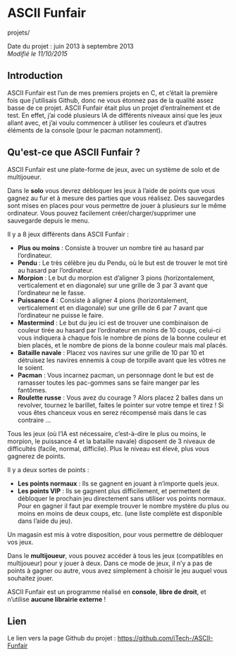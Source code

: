 ASCII Funfair
=============
projets/

Date du projet : juin 2013 à septembre 2013  
*Modifié le 11/10/2015*

## Introduction

ASCII Funfair est l’un de mes premiers projets en C, et c’était la première fois que j’utilisais Github, donc ne vous étonnez pas de la qualité assez basse de ce projet. ASCII Funfair était plus un projet d’entraînement et de test. En effet, j’ai codé plusieurs IA de différents niveaux ainsi que les jeux allant avec, et j’ai voulu commencer à utiliser les couleurs et d’autres éléments de la console (pour le pacman notamment).

## Qu'est-ce que ASCII Funfair ?

ASCII Funfair est une plate-forme de jeux, avec un système de solo et de multijoueur.

Dans le **solo** vous devrez débloquer les jeux à l’aide de points que vous gagnez au fur et à mesure des parties que vous réalisez. Des sauvegardes sont mises en places pour vous permettre de jouer à plusieurs sur le même ordinateur. Vous pouvez facilement créer/charger/supprimer une sauvegarde depuis le menu.

Il y a 8 jeux différents dans ASCII Funfair :

- **Plus ou moins** : Consiste à trouver un nombre tiré au hasard par l’ordinateur.
- **Pendu** : Le très célèbre jeu du Pendu, où le but est de trouver le mot tiré au hasard par l’ordinateur.
- **Morpion** : Le but du morpion est d’aligner 3 pions (horizontalement, verticalement et en diagonale) sur une grille de 3 par 3 avant que l’ordinateur ne le fasse.
- **Puissance 4** : Consiste à aligner 4 pions (horizontalement, verticalement et en diagonale) sur une grille de 6 par 7 avant que l’ordinateur ne puisse le faire.
- **Mastermind** : Le but du jeu ici est de trouver une combinaison de couleur tirée au hasard par l’ordinateur en moins de 10 coups, celui-ci vous indiquera à chaque fois le nombre de pions de la bonne couleur et bien placés, et le nombre de pions de la bonne couleur mais mal placés.
- **Bataille navale** : Placez vos navires sur une grille de 10 par 10 et détruisez les navires ennemis à coup de torpille avant que les vôtres ne le soient.
- **Pacman** : Vous incarnez pacman, un personnage dont le but est de ramasser toutes les pac-gommes sans se faire manger par les fantômes.
- **Roulette russe** : Vous avez du courage ? Alors placez 2 balles dans un revolver, tournez le barillet, faites le pointer sur votre tempe et tirez ! Si vous êtes chanceux vous en serez récompensé mais dans le cas contraire ...

Tous les jeux (où l’IA est nécessaire, c’est-à-dire le plus ou moins, le morpion, le puissance 4 et la bataille navale) disposent de 3 niveaux de difficultés (facile, normal, difficile). Plus le niveau est élevé, plus vous gagnerez de points.

Il y a deux sortes de points :

- **Les points normaux** : Ils se gagnent en jouant à n’importe quels jeux.
- **Les points VIP** : Ils se gagnent plus difficilement, et permettent de débloquer le prochain jeu directement sans utiliser vos points normaux. Pour en gagner il faut par exemple trouver le nombre mystère du plus ou moins en moins de deux coups, etc. (une liste complète est disponible dans l’aide du jeu).

Un magasin est mis à votre disposition, pour vous permettre de débloquer vos jeux.

Dans le **multijoueur**, vous pouvez accéder à tous les jeux (compatibles en multijoueur) pour y jouer à deux. Dans ce mode de jeux, il n’y a pas de points à gagner ou autre, vous avez simplement à choisir le jeu auquel vous souhaitez jouer.

ASCII Funfair est un programme réalisé en **console**, **libre de droit**, et n’utilise **aucune librairie externe** !

## Lien

Le lien vers la page Github du projet : <https://github.com/iTech-/ASCII-Funfair>
